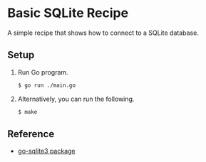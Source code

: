 # Basic SQLite Recipe

A simple recipe that shows how to connect to a SQLite database.

## Setup

1. Run Go program.

   ```bash
   $ go run ./main.go
   ```

1. Alternatively, you can run the following.

   ```bash
   $ make
   ```

## Reference

* [go-sqlite3 package](https://github.com/mattn/go-sqlite3)
